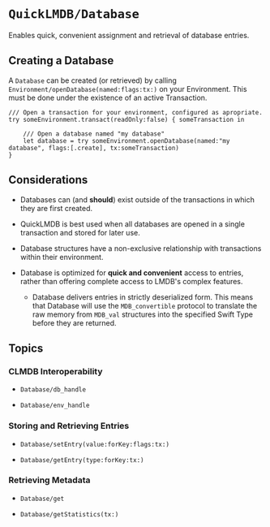 # ``QuickLMDB/Database``

Enables quick, convenient assignment and retrieval of database entries.

## Creating a Database

A ``Database`` can be created (or retrieved) by calling ``Environment/openDatabase(named:flags:tx:)`` on your Environment. This must be done under the existence of an active Transaction.

```
/// Open a transaction for your environment, configured as apropriate.
try someEnvironment.transact(readOnly:false) { someTransaction in
	
	/// Open a database named "my database"
	let database = try someEnvironment.openDatabase(named:"my database", flags:[.create], tx:someTransaction)
}
```

## Considerations

- Databases can (and **should**) exist outside of the transactions in which they are first created.

- QuickLMDB is best used when all databases are opened in a single transaction and stored for later use.  

- Database structures have a non-exclusive relationship with transactions within their environment.

- Database is optimized for **quick and convenient** access to entries, rather than offering complete access to LMDB's complex features.

	- Database delivers entries in strictly deserialized form. This means that Database will use the `MDB_convertible` protocol to translate the raw memory from `MDB_val` structures into the specified Swift Type before they are returned.

## Topics

### CLMDB Interoperability

- ``Database/db_handle``

- ``Database/env_handle``

### Storing and Retrieving Entries

- ``Database/setEntry(value:forKey:flags:tx:)``

- ``Database/getEntry(type:forKey:tx:)``

### Retrieving Metadata

- ``Database/get``

- ``Database/getStatistics(tx:)``
